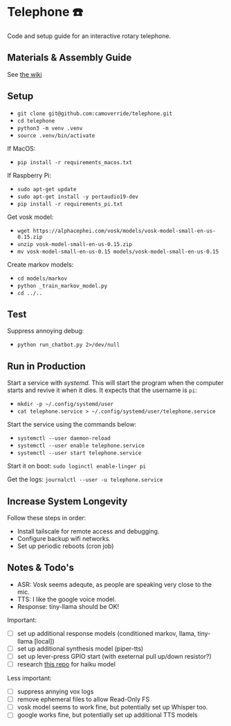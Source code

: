 # Telephone ☎️ 

Code and setup guide for an interactive rotary telephone.


## Materials & Assembly Guide

See [the wiki](https://github.com/camoverride/telephone/wiki)


## Setup

- `git clone git@github.com:camoverride/telephone.git`
- `cd telephone`
- `python3 -m venv .venv`
- `source .venv/bin/activate`

If MacOS:

- `pip install -r requirements_macos.txt`

If Raspberry Pi:

- `sudo apt-get update`
- `sudo apt-get install -y portaudio19-dev`
- `pip install -r requirements_pi.txt`


Get vosk model:

- `wget https://alphacephei.com/vosk/models/vosk-model-small-en-us-0.15.zip`
- `unzip vosk-model-small-en-us-0.15.zip`
- `mv vosk-model-small-en-us-0.15 models/vosk-model-small-en-us-0.15`

Create markov models:

- `cd models/markov`
- `python _train_markov_model.py`
- `cd ../..`


## Test

Suppress annoying debug:

- `python run_chatbot.py 2>/dev/null`


## Run in Production

Start a service with *systemd*. This will start the program when the computer starts and revive it when it dies. It expects that the username is `pi`:

- `mkdir -p ~/.config/systemd/user`
- `cat telephone.service > ~/.config/systemd/user/telephone.service`

Start the service using the commands below:

- `systemctl --user daemon-reload`
- `systemctl --user enable telephone.service`
- `systemctl --user start telephone.service`

Start it on boot: `sudo loginctl enable-linger pi`

Get the logs: `journalctl --user -u telephone.service`


## Increase System Longevity

Follow these steps in order:

- Install tailscale for remote access and debugging.
- Configure backup wifi networks.
- Set up periodic reboots (cron job)


## Notes & Todo's

- ASR: Vosk seems adequte, as people are speaking very close to the mic.
- TTS: I like the google voice model.
- Response: tiny-llama should be OK!


Important:

- [ ] set up additional response models (conditioned markov, llama, tiny-llama [local])
- [ ] set up additional synthesis model (piper-tts)
- [ ] set up lever-press GPIO start (with exeternal pull up/down resistor?)
- [ ] research [this repo](https://github.com/heristop/gutenku) for haiku model

Less important:

- [ ] suppress annying vox logs
- [ ] remove ephemeral files to allow Read-Only FS
- [ ] vosk model seems to work fine, but potentially set up Whisper too.
- [ ] google works fine, but potentially set up additional TTS models
